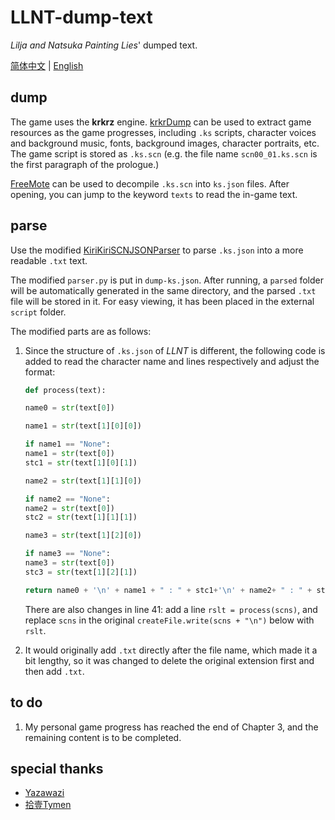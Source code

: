 # LLNT-dump-text

*Lilja and Natsuka Painting Lies*' dumped text.

[简体中文](README.md) | [English](README-en.md)

## dump

The game uses the **krkrz** engine. [krkrDump](https://github.com/crskycode/KrkrDump) can be used to extract game resources as the game progresses, including `.ks` scripts, character voices and background music, fonts, background images, character portraits, etc. The game script is stored as `.ks.scn` (e.g. the file name `scn00_01.ks.scn` is the first paragraph of the prologue.)

[FreeMote](https://github.com/UlyssesWu/FreeMote) can be used to decompile `.ks.scn` into `ks.json` files. After opening, you can jump to the keyword `texts` to read the in-game text.

## parse

Use the modified [KiriKiriSCNJSONParser](https://github.com/HoodedTissue/KiriKiriSCNJSONParser) to parse `.ks.json` into a more readable `.txt` text.

The modified `parser.py` is put in `dump-ks.json`. After running, a `parsed` folder will be automatically generated in the same directory, and the parsed `.txt` file will be stored in it. For easy viewing, it has been placed in the external `script` folder.

The modified parts are as follows:

1. Since the structure of `.ks.json` of *LLNT* is different, the following code is added to read the character name and lines respectively and adjust the format:

    ```python
    def process(text):

    name0 = str(text[0])

    name1 = str(text[1][0][0])

    if name1 == "None":
    name1 = str(text[0])
    stc1 ​​= str(text[1][0][1])

    name2 = str(text[1][1][0])

    if name2 == "None":
    name2 = str(text[0])
    stc2 = str(text[1][1][1])

    name3 = str(text[1][2][0])

    if name3 == "None":
    name3 = str(text[0])
    stc3 = str(text[1][2][1])

    return name0 + '\n' + name1 + " : " + stc1+'\n' + name2+ " : " + stc2+'\n' + name3 + " : " + stc3 + '\n'
    ```

    There are also changes in line 41: add a line `rslt = process(scns)`, and replace `scns` in the original `createFile.write(scns + "\n")` below with `rslt`.

2. It would originally add `.txt` directly after the file name, which made it a bit lengthy, so it was changed to delete the original extension first and then add `.txt`.

## to do

1. My personal game progress has reached the end of Chapter 3, and the remaining content is to be completed.

## special thanks

- [Yazawazi](https://yazawazi.moe/)
- [拾壹Tymen](https://space.bilibili.com/486926861)
